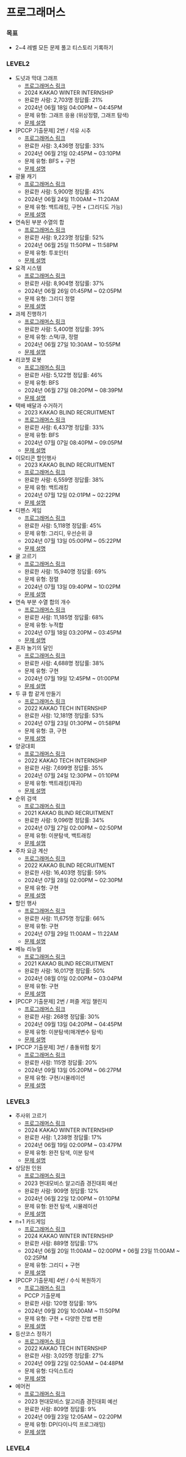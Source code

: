 # 프로그래머스

### 목표 

- 2~4 레벨 모든 문제 풀고 티스토리 기록하기 

### LEVEL2

- 도넛과 막대 그래프
  - [프로그래머스 링크](https://school.programmers.co.kr/learn/courses/30/lessons/258711?language=java)
  - 2024 KAKAO WINTER INTERNSHIP
  - 완료한 사람: 2,703명	정답률: 21%
  - 2024년 06월 18일 04:00PM ~ 04:45PM
  - 문제 유형: 그래프 응용 (위상정렬, 그래프 탐색)
  - [문제 설명](https://20240228.tistory.com/105)
- [PCCP 기출문제] 2번 / 석유 시추
  - [프로그래머스 링크](https://school.programmers.co.kr/learn/courses/30/lessons/250136)
  - 완료한 사람: 3,436명	정답률: 33%
  - 2024년 06월 21일 02:45PM ~ 03:10PM
  - 문제 유형: BFS + 구현 
  - [문제 설명](https://20240228.tistory.com/107)
- 광물 캐기
  - [프로그래머스 링크](https://school.programmers.co.kr/learn/courses/30/lessons/172927)
  - 완료한 사람: 5,900명	정답률: 43%
  - 2024년 06월 24일 11:00AM ~ 11:20AM
  - 문제 유형: 백트래킹, 구현 + (그리디도 가능)
  - [문제 설명](https://20240228.tistory.com/110)
- 연속된 부분 수열의 합
  - [프로그래머스 링크](https://school.programmers.co.kr/learn/courses/30/lessons/178870)
  - 완료한 사람: 9,223명  정답률: 52%
  - 2024년 06월 25일 11:50PM ~ 11:58PM
  - 문제 유형: 투포인터 
  - [문제 설명](https://20240228.tistory.com/111)
- 요격 시스템
  - [프로그래머스 링크](https://school.programmers.co.kr/learn/courses/30/lessons/181188)
  - 완료한 사람: 8,904명  정답률: 37%
  - 2024년 06월 26일 01:45PM ~ 02:05PM
  - 문제 유형: 그리디 정렬 
  - [문제 설명](https://20240228.tistory.com/112)
- 과제 진행하기
  - [프로그래머스 링크](https://school.programmers.co.kr/learn/courses/30/lessons/176962)
  - 완료한 사람: 5,400명  정답률: 39%
  - 문제 유형: 스택/큐, 정렬 
  - 2024년 06월 27일 10:30AM ~ 10:55PM
  - [문제 설명](https://20240228.tistory.com/113)
- 리코쳇 로봇
  - [프로그래머스 링크](https://school.programmers.co.kr/learn/courses/30/lessons/169199)
  - 완료한 사람: 5,122명  정답률: 46%
  - 문제 유형: BFS
  - 2024년 06월 27일 08:20PM ~ 08:39PM
  - [문제 설명](https://20240228.tistory.com/114)
- 택배 배달과 수거하기  
  - 2023 KAKAO BLIND RECRUITMENT
  - [프로그래머스 링크](https://school.programmers.co.kr/learn/courses/30/lessons/150369)
  - 완료한 사람: 6,437명	정답률: 33%
  - 문제 유형: BFS
  - 2024년 07월 07일 08:40PM ~ 09:05PM
  - [문제 설명](https://20240228.tistory.com/115)
- 이모티콘 할인행사
  - 2023 KAKAO BLIND RECRUITMENT
  - [프로그래머스 링크](https://school.programmers.co.kr/learn/courses/30/lessons/150368)
  - 완료한 사람: 6,559명	정답률: 38%
  - 문제 유형: 백트래킹 
  - 2024년 07월 12일 02:01PM ~ 02:22PM
  - [문제 설명](https://20240228.tistory.com/116)
- 디펜스 게임
  - [프로그래머스 링크](https://school.programmers.co.kr/learn/courses/30/lessons/142085)
  - 완료한 사람: 5,118명	정답률: 45%
  - 문제 유형: 그리디, 우선순위 큐 
  - 2024년 07월 13일 05:00PM ~ 05:22PM
  - [문제 설명](https://20240228.tistory.com/117)
- 귤 고르기 
  - [프로그래머스 링크](https://school.programmers.co.kr/learn/courses/30/lessons/138476)
  - 완료한 사람: 15,940명	정답률: 69%
  - 문제 유형: 정렬 
  - 2024년 07월 13일 09:40PM ~ 10:02PM
  - [문제 설명](https://20240228.tistory.com/118)
- 연속 부분 수열 합의 개수
  - [프로그래머스 링크](https://school.programmers.co.kr/learn/courses/30/lessons/131701)
  - 완료한 사람: 11,185명	정답률: 68%
  - 문제 유형: 누적합 
  - 2024년 07월 18일 03:20PM ~ 03:45PM
  - [문제 설명](https://20240228.tistory.com/120)
- 혼자 놀기의 달인
  - [프로그래머스 링크](https://school.programmers.co.kr/learn/courses/30/lessons/131130)
  - 완료한 사람: 4,688명  정답률: 38%
  - 문제 유형: 구현
  - 2024년 07월 19일 12:45PM ~ 01:00PM
  - [문제 설명](https://20240228.tistory.com/121)
- 두 큐 합 같게 만들기 
  - [프로그래머스 링크](https://school.programmers.co.kr/learn/courses/30/lessons/118667)
  - 2022 KAKAO TECH INTERNSHIP 
  - 완료한 사람: 12,181명	정답률: 53%
  - 2024년 07월 23일 01:30PM ~ 01:58PM
  - 문제 유형: 큐, 구현 
  - [문제 설명](https://20240228.tistory.com/122)  
- 양궁대회
  - [프로그래머스 링크](https://school.programmers.co.kr/learn/courses/30/lessons/92342)
  - 2022 KAKAO TECH INTERNSHIP 
  - 완료한 사람: 7,699명	정답률: 35%
  - 2024년 07월 24일 12:30PM ~ 01:10PM
  - 문제 유형: 백트래킹(재귀)
  - [문제 설명](https://20240228.tistory.com/123)  
- 순위 검색 
  - [프로그래머스 링크](https://school.programmers.co.kr/learn/courses/30/lessons/72412)
  - 2021 KAKAO BLIND RECRUITMENT 
  - 완료한 사람: 9,096명	정답률: 34%
  - 2024년 07월 27일 02:00PM ~ 02:50PM
  - 문제 유형: 이분탐색, 백트래킹 
  - [문제 설명](https://20240228.tistory.com/124)  
- 주차 요금 계산
  - [프로그래머스 링크](https://school.programmers.co.kr/learn/courses/30/lessons/92341)
  - 2022 KAKAO BLIND RECRUITMENT 
  - 완료한 사람: 16,403명	정답률: 59%
  - 2024년 07월 28일 02:00PM ~ 02:30PM
  - 문제 유형: 구현 
  - [문제 설명](https://20240228.tistory.com/125)  
- 할인 행사 
  - [프로그래머스 링크](https://school.programmers.co.kr/learn/courses/30/lessons/131127)
  - 완료한 사람: 11,675명	정답률: 66%
  - 문제 유형: 구현
  - 2024년 07월 29일 11:00AM ~ 11:22AM
  - [문제 설명](https://20240228.tistory.com/126)
- 메뉴 리뉴얼
  - [프로그래머스 링크](https://school.programmers.co.kr/learn/courses/30/lessons/72411)
  - 2021 KAKAO BLIND RECRUITMENT 
  - 완료한 사람: 16,017명	정답률: 50%
  - 2024년 08월 01일 02:00PM ~ 03:04PM
  - 문제 유형: 구현
  - [문제 설명](https://20240228.tistory.com/127)
- [PCCP 기출문제] 2번 / 퍼즐 게임 챌린지
  - [프로그래머스 링크](https://school.programmers.co.kr/learn/courses/30/lessons/340212)
  - 완료한 사람: 268명 정답률: 30%
  - 2024년 09월 13일 04:20PM ~ 04:45PM
  - 문제 유형: 이분탐색(매개변수 탐색)
  - [문제 설명](https://20240228.tistory.com/234)
- [PCCP 기출문제] 3번 / 충돌위험 찾기
  - [프로그래머스 링크](https://school.programmers.co.kr/learn/courses/30/lessons/340211)
  - 완료한 사람: 115명 정답률: 20%
  - 2024년 09월 13일 05:20PM ~ 06:27PM
  - 문제 유형: 구현/시뮬레이션 
  - [문제 설명](https://20240228.tistory.com/235)

### LEVEL3

- 주사위 고르기 
  - [프로그래머스 링크](https://school.programmers.co.kr/learn/courses/30/lessons/258709)
  - 2024 KAKAO WINTER INTERNSHIP
  - 완료한 사람: 1,238명	정답률: 17%
  - 2024년 06월 19일 02:00PM ~ 03:47PM
  - 문제 유형: 완전 탐색, 이분 탐색 
  - [문제 설명](https://20240228.tistory.com/106)
- 상담원 인원
  - [프로그래머스 링크](https://school.programmers.co.kr/learn/courses/30/lessons/214288)
  - 2023 현대모비스 알고리즘 경진대회 예선
  - 완료한 사람: 909명  정답률: 12%
  - 2024년 06월 22일 12:00PM ~ 01:10PM
  - 문제 유형: 완전 탐색, 시뮬레이션 
  - [문제 설명](https://20240228.tistory.com/108)
- n+1 카드게임 
  - [프로그래머스 링크](https://school.programmers.co.kr/learn/courses/30/lessons/258707)
  - 2024 KAKAO WINTER INTERNSHIP
  - 완료한 사람: 889명  정답률: 17%
  - 2024년 06월 20일 11:00AM ~ 02:00PM + 06월 23일 11:00AM ~ 02:25PM 
  - 문제 유형: 그리디 + 구현 
  - [문제 설명](https://20240228.tistory.com/109)
- [PCCP 기출문제] 4번 / 수식 복원하기
  - [프로그래머스 링크](https://school.programmers.co.kr/learn/courses/30/lessons/340210)
  - PCCP 기출문제
  - 완료한 사람: 120명  정답률: 19%
  - 2024년 09월 20일 10:00AM ~ 11:50PM 
  - 문제 유형: 구현 + 다양한 진법 변환 
  - [문제 설명](https://20240228.tistory.com/279)
- 등산코스 정하기
  - [프로그래머스 링크](https://school.programmers.co.kr/learn/courses/30/lessons/118669)
  - 2022 KAKAO TECH INTERNSHIP 
  - 완료한 사람: 3,025명  정답률: 27%
  - 2024년 09월 22일 02:50AM ~ 04:48PM 
  - 문제 유형: 다익스트라 
  - [문제 설명](https://20240228.tistory.com/280)
- 에어컨
  - [프로그래머스 링크](https://school.programmers.co.kr/learn/courses/30/lessons/214289)
  - 2023 현대모비스 알고리즘 경진대회 예선
  - 완료한 사람: 809명  정답률: 9%
  - 2024년 09월 23일 12:05AM ~ 02:20PM 
  - 문제 유형: DP(다이나믹 프로그래밍)
  - [문제 설명](https://20240228.tistory.com/281)

### LEVEL4